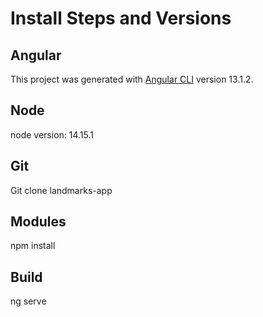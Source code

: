 # Install Steps and Versions

## Angular

This project was generated with [Angular CLI](https://github.com/angular/angular-cli) version 13.1.2.

## Node

node version: 14.15.1

## Git 

Git clone landmarks-app

## Modules

npm install

## Build

ng serve

